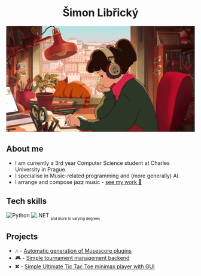 <h1 align="center">
  Šimon Libřický
</h1>

<picture>
  <source media="(prefers-color-scheme: light)" srcset="https://raw.githubusercontent.com/Vobludalib/Vobludalib/refs/heads/main/vlcsnap-2023-05-10-10h28m44s618-1536x864.webp">
  <source media="(prefers-color-scheme: dark)" srcset="https://raw.githubusercontent.com/Vobludalib/Vobludalib/refs/heads/main/vlcsnap-2023-05-10-10h28m49s112-1536x864.webp">
  <img alt="Bing chilling - Lofi girl scene" src="https://raw.githubusercontent.com/Vobludalib/Vobludalib/refs/heads/main/vlcsnap-2023-05-10-10h28m44s618-1536x864.webp">
</picture>

## About me
<ul>
  <li>I am currently a 3rd year Computer Science student at Charles University in Prague.</li>
  <li>I specialise in Music-related programming and (more generally) AI.</li>
  <li>I arrange and compose jazz music - <a href="https://www.simonlibricky.com">see my work 🎷</a></li>
</ul>

## Tech skills
![Python](https://camo.githubusercontent.com/0d0779a129f1dcf6c31613b701fe0646fd4e4d2ed2a7cbd61b27fd5514baa938/68747470733a2f2f696d672e736869656c64732e696f2f62616467652f707974686f6e2d3336373041303f7374796c653d666f722d7468652d6261646765266c6f676f3d707974686f6e266c6f676f436f6c6f723d666664643534) ![.NET](https://camo.githubusercontent.com/f4c52b575a890c7e67c6541271fc5733506088d19c77ffde6bab3e18e7948536/68747470733a2f2f696d672e736869656c64732e696f2f62616467652f2e4e45542d3543324439313f7374796c653d666f722d7468652d6261646765266c6f676f3d2e6e6574266c6f676f436f6c6f723d7768697465) <sub><sub>and more to varying degrees</sub></sub>

## Projects
<ul>
  <li>🎶 - <a href="https://github.com/Vobludalib/MusescoreIntegration">Automatic generation of Musescore plugins</a></li>
  <li>🎮 - <a href="https://github.com/Vobludalib/TournamentServerCsharp">Simple tournament management backend</a></li>
  <li>❌ - <a href="https://github.com/Vobludalib/UltimateTicTacToeMinimax">Simple Ultimate Tic Tac Toe minimax player with GUI</a></li>
</ul>
